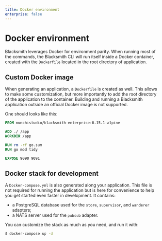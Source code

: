 ```yaml
---
title: Docker environment
enterprise: false
---
```


# Docker environment

Blacksmith leverages Docker for environment parity. When running most of the
commands, the Blacksmith CLI will run itself inside a Docker container, created
with the `Dockerfile` located in the root directory of application.

## Custom Docker image

When generating an application, a `Dockerfile` is created as well. This allows to
make some customization, but more importantly to add the root directory of the
application to the container. Building and running a Blacksmith application outside
an official Docker image is not supported.

One should looks like this:
```dockerfile
FROM nunchistudio/blacksmith-enterprise:0.15.1-alpine

ADD ./ /app
WORKDIR /app

RUN rm -rf go.sum
RUN go mod tidy

EXPOSE 9090 9091

```

## Docker stack for development

A `Docker-compose.yml` is also generated along your application. This file is not
required for running the application but is here for convenience to help you get
started even faster in development. It contains:
- a PostgreSQL database used for the `store`, `supervisor`, and `wanderer` adapters;
- a NATS server used for the `pubsub` adapter.

You can customize the stack as much as you need, and run it with:
```bash
$ docker-compose up -d

```
